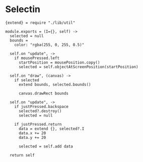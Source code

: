 Selectin
========

    {extend} = require "./lib/util"

    module.exports = (I={}, self) ->
      selected = null
      bounds =
        color: "rgba(255, 0, 255, 0.5)"

      self.on "update", ->
        if mousePressed.left
          startPosition = mousePosition.copy()
          selected = self.objectAtScreenPosition(startPosition)

      self.on "draw", (canvas) ->
        if selected
          extend bounds, selected.bounds()

          canvas.drawRect bounds

      self.on "update", ->
        if justPressed.backspace
          selected?.destroy()
          selected = null

        if justPressed.return
          data = extend {}, selected?.I
          data.x += 20
          data.y += 20

          selected = self.add data

      return self
